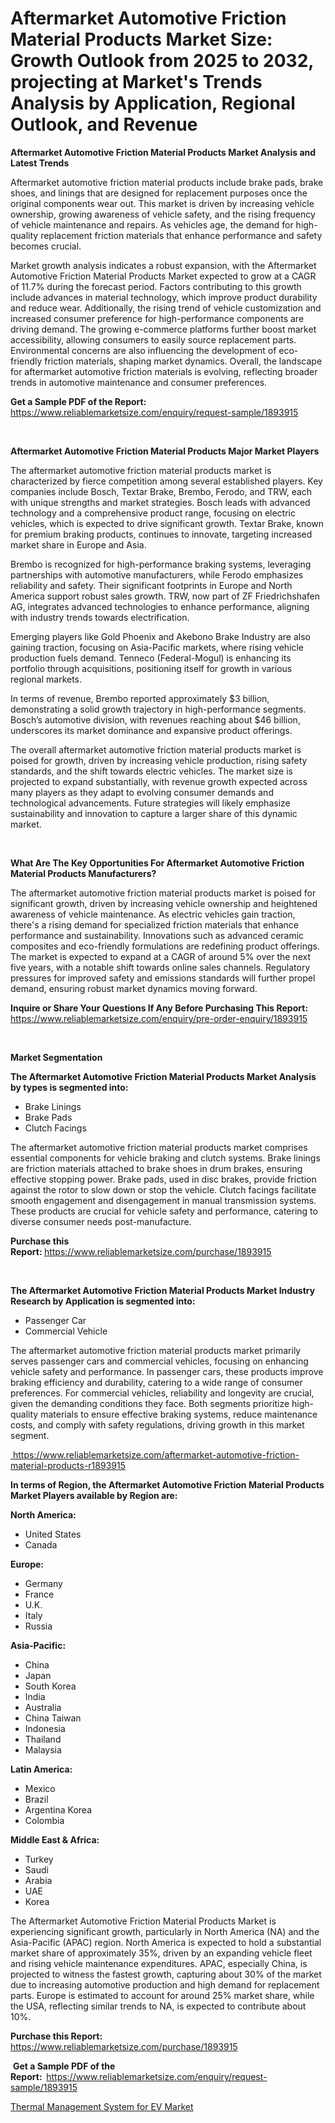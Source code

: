 <p><h1>Aftermarket Automotive Friction Material Products Market Size: Growth Outlook from 2025 to 2032, projecting at Market's Trends Analysis by Application, Regional Outlook, and Revenue</h1></p><p><strong>Aftermarket Automotive Friction Material Products Market Analysis and Latest Trends</strong></p>
<p><p>Aftermarket automotive friction material products include brake pads, brake shoes, and linings that are designed for replacement purposes once the original components wear out. This market is driven by increasing vehicle ownership, growing awareness of vehicle safety, and the rising frequency of vehicle maintenance and repairs. As vehicles age, the demand for high-quality replacement friction materials that enhance performance and safety becomes crucial.</p><p>Market growth analysis indicates a robust expansion, with the Aftermarket Automotive Friction Material Products Market expected to grow at a CAGR of 11.7% during the forecast period. Factors contributing to this growth include advances in material technology, which improve product durability and reduce wear. Additionally, the rising trend of vehicle customization and increased consumer preference for high-performance components are driving demand. The growing e-commerce platforms further boost market accessibility, allowing consumers to easily source replacement parts. Environmental concerns are also influencing the development of eco-friendly friction materials, shaping market dynamics. Overall, the landscape for aftermarket automotive friction materials is evolving, reflecting broader trends in automotive maintenance and consumer preferences.</p></p>
<p><strong>Get a Sample PDF of the Report:&nbsp;</strong> <a href="https://www.reliablemarketsize.com/enquiry/request-sample/1893915?utm_campaign=3536&utm_medium=2&utm_source=Github&utm_content=ia&utm_term=31032025&utm_id=aftermarket-automotive-friction-material-products">https://www.reliablemarketsize.com/enquiry/request-sample/1893915</a></p>
<p>&nbsp;</p>
<p><strong>Aftermarket Automotive Friction Material Products Major Market Players</strong></p>
<p><p>The aftermarket automotive friction material products market is characterized by fierce competition among several established players. Key companies include Bosch, Textar Brake, Brembo, Ferodo, and TRW, each with unique strengths and market strategies. Bosch leads with advanced technology and a comprehensive product range, focusing on electric vehicles, which is expected to drive significant growth. Textar Brake, known for premium braking products, continues to innovate, targeting increased market share in Europe and Asia.</p><p>Brembo is recognized for high-performance braking systems, leveraging partnerships with automotive manufacturers, while Ferodo emphasizes reliability and safety. Their significant footprints in Europe and North America support robust sales growth. TRW, now part of ZF Friedrichshafen AG, integrates advanced technologies to enhance performance, aligning with industry trends towards electrification.</p><p>Emerging players like Gold Phoenix and Akebono Brake Industry are also gaining traction, focusing on Asia-Pacific markets, where rising vehicle production fuels demand. Tenneco (Federal-Mogul) is enhancing its portfolio through acquisitions, positioning itself for growth in various regional markets.</p><p>In terms of revenue, Brembo reported approximately $3 billion, demonstrating a solid growth trajectory in high-performance segments. Bosch’s automotive division, with revenues reaching about $46 billion, underscores its market dominance and expansive product offerings.</p><p>The overall aftermarket automotive friction material products market is poised for growth, driven by increasing vehicle production, rising safety standards, and the shift towards electric vehicles. The market size is projected to expand substantially, with revenue growth expected across many players as they adapt to evolving consumer demands and technological advancements. Future strategies will likely emphasize sustainability and innovation to capture a larger share of this dynamic market.</p></p>
<p>&nbsp;</p>
<p><strong>What Are The Key Opportunities For Aftermarket Automotive Friction Material Products Manufacturers?</strong></p>
<p><p>The aftermarket automotive friction material products market is poised for significant growth, driven by increasing vehicle ownership and heightened awareness of vehicle maintenance. As electric vehicles gain traction, there's a rising demand for specialized friction materials that enhance performance and sustainability. Innovations such as advanced ceramic composites and eco-friendly formulations are redefining product offerings. The market is expected to expand at a CAGR of around 5% over the next five years, with a notable shift towards online sales channels. Regulatory pressures for improved safety and emissions standards will further propel demand, ensuring robust market dynamics moving forward.</p></p>
<p><strong>Inquire or Share Your Questions If Any Before Purchasing This Report:</strong> <a href="https://www.reliablemarketsize.com/enquiry/pre-order-enquiry/1893915?utm_campaign=3536&utm_medium=2&utm_source=Github&utm_content=ia&utm_term=31032025&utm_id=aftermarket-automotive-friction-material-products">https://www.reliablemarketsize.com/enquiry/pre-order-enquiry/1893915</a></p>
<p>&nbsp;</p>
<p><strong>Market Segmentation</strong></p>
<p><strong>The Aftermarket Automotive Friction Material Products Market Analysis by types is segmented into:</strong></p>
<p><ul><li>Brake Linings</li><li>Brake Pads</li><li>Clutch Facings</li></ul></p>
<p><p>The aftermarket automotive friction material products market comprises essential components for vehicle braking and clutch systems. Brake linings are friction materials attached to brake shoes in drum brakes, ensuring effective stopping power. Brake pads, used in disc brakes, provide friction against the rotor to slow down or stop the vehicle. Clutch facings facilitate smooth engagement and disengagement in manual transmission systems. These products are crucial for vehicle safety and performance, catering to diverse consumer needs post-manufacture.</p></p>
<p><strong>Purchase this Report:&nbsp;</strong><a href="https://www.reliablemarketsize.com/purchase/1893915?utm_campaign=3536&utm_medium=2&utm_source=Github&utm_content=ia&utm_term=31032025&utm_id=aftermarket-automotive-friction-material-products">https://www.reliablemarketsize.com/purchase/1893915</a></p>
<p>&nbsp;</p>
<p><strong>The Aftermarket Automotive Friction Material Products Market Industry Research by Application is segmented into:</strong></p>
<p><ul><li>Passenger Car</li><li>Commercial Vehicle</li></ul></p>
<p><p>The aftermarket automotive friction material products market primarily serves passenger cars and commercial vehicles, focusing on enhancing vehicle safety and performance. In passenger cars, these products improve braking efficiency and durability, catering to a wide range of consumer preferences. For commercial vehicles, reliability and longevity are crucial, given the demanding conditions they face. Both segments prioritize high-quality materials to ensure effective braking systems, reduce maintenance costs, and comply with safety regulations, driving growth in this market segment.</p></p>
<p><a href="https://www.reliablemarketsize.com/aftermarket-automotive-friction-material-products-r1893915?utm_campaign=3536&utm_medium=2&utm_source=Github&utm_content=ia&utm_term=31032025&utm_id=aftermarket-automotive-friction-material-products">&nbsp;https://www.reliablemarketsize.com/aftermarket-automotive-friction-material-products-r1893915</a></p>
<p><strong>In terms of Region, the Aftermarket Automotive Friction Material Products Market Players available by Region are:</strong></p>
<p>
    <p> <strong> North America: </strong>
        <ul>
            <li>United States</li>
            <li>Canada</li>
        </ul>
        </p> 
    <p> <strong> Europe: </strong>
        <ul>
            <li>Germany</li>
            <li>France</li>
            <li>U.K.</li>
            <li>Italy</li>
            <li>Russia</li>
        </ul>
        </p> 
    <p> <strong> Asia-Pacific: </strong>
        <ul>
            <li>China</li>
            <li>Japan</li>
            <li>South Korea</li>
            <li>India</li>
            <li>Australia</li>
            <li>China Taiwan</li>
            <li>Indonesia</li>
            <li>Thailand</li>
            <li>Malaysia</li>
        </ul>
        </p> 
    <p> <strong> Latin America: </strong>
        <ul>
            <li>Mexico</li>
            <li>Brazil</li>
            <li>Argentina Korea</li>
            <li>Colombia</li>
        </ul>
        </p> 
    <p> <strong> Middle East & Africa: </strong>
        <ul>
            <li>Turkey</li>
            <li>Saudi</li>
            <li>Arabia</li>
            <li>UAE</li>
            <li>Korea</li>
        </ul>
    </p>
    </p>
<p><p>The Aftermarket Automotive Friction Material Products Market is experiencing significant growth, particularly in North America (NA) and the Asia-Pacific (APAC) region. North America is expected to hold a substantial market share of approximately 35%, driven by an expanding vehicle fleet and rising vehicle maintenance expenditures. APAC, especially China, is projected to witness the fastest growth, capturing about 30% of the market due to increasing automotive production and high demand for replacement parts. Europe is estimated to account for around 25% market share, while the USA, reflecting similar trends to NA, is expected to contribute about 10%.</p></p>
<p><strong>Purchase this Report: </strong><a href="https://www.reliablemarketsize.com/purchase/1893915?utm_campaign=3536&utm_medium=2&utm_source=Github&utm_content=ia&utm_term=31032025&utm_id=aftermarket-automotive-friction-material-products">https://www.reliablemarketsize.com/purchase/1893915</a></p>
<p>&nbsp;<strong>Get a Sample PDF of the Report:&nbsp;&nbsp;</strong><a href="https://www.reliablemarketsize.com/enquiry/request-sample/1893915?utm_campaign=3536&utm_medium=2&utm_source=Github&utm_content=ia&utm_term=31032025&utm_id=aftermarket-automotive-friction-material-products">https://www.reliablemarketsize.com/enquiry/request-sample/1893915</a></p>
<p><strong></strong></p>
<p><p><a href="https://github.com/beyeagamizjp/Market-Research-Report-List-1/blob/main/thermal-management-system-for-ev-market.md?utm_campaign=3536&utm_medium=2&utm_source=Github&utm_content=ia&utm_term=31032025&utm_id=aftermarket-automotive-friction-material-products">Thermal Management System for EV Market</a></p></p>